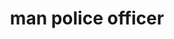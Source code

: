 ---
layout: people&body
title: man police officer
emoji: man_police_officer
permalink: 👮‍♂️.html
---